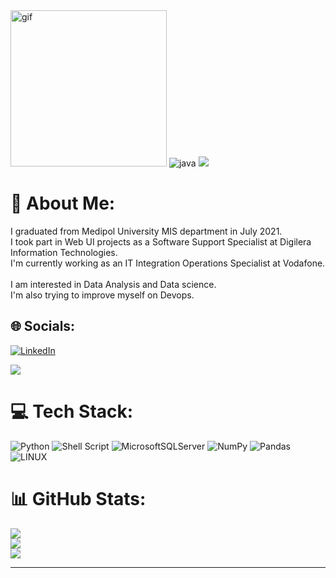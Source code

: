 <img src="https://camo.githubusercontent.com/e37ba631e0cde2bcb7c0c4cb4ddcbf9ebc464428f85a85a913fe2287f33ef192/68747470733a2f2f6d656469612e74656e6f722e636f6d2f476653582d753756474d3441414141432f636f64696e672e676966" alt="gif" height="250" data-canonical-src="https://media.tenor.com/GfSX-u7VGM4AAAAC/coding.gif" style="max-width: 100%; display: inline-block;" data-target="animated-image.originalImage">

<img src="https://user-images.githubusercontent.com/61455803/183988963-6419249b-842a-4630-9de8-c71102a2ce67.svg" alt="java" style="max-width: 100%;">

<img src="https://camo.githubusercontent.com/24f8bc4e6d1ca3fa40d3e0a6bb7f5d9241abc65ab7db51ca171b80bd91727471/68747470733a2f2f70726f66696c652d636f756e7465722e676c697463682e6d652f6b617072616d6369312f636f756e742e7376673f" data-canonical-src="https://profile-counter.glitch.me/isikmert74/count.svg?" style="max-width: 100%;">

# 💫 About Me:
I graduated from Medipol University MIS department in July 2021. <br>I took part in Web UI projects as a Software Support Specialist at Digilera Information Technologies. <br>I'm currently working as an IT Integration Operations Specialist at Vodafone.<br><br>I am interested in Data Analysis and Data science. <br>I'm also trying to improve myself on Devops.

## 🌐 Socials:
[![LinkedIn](https://img.shields.io/badge/LinkedIn-%230077B5.svg?logo=linkedin&logoColor=white)](https://linkedin.com/in/in/mert-işık-719239173/) 

[![](https://visitcount.itsvg.in/api?id=isikmert74&icon=2&color=0)](https://visitcount.itsvg.in)

# 💻 Tech Stack:
![Python](https://img.shields.io/badge/python-3670A0?style=for-the-badge&logo=python&logoColor=ffdd54) ![Shell Script](https://img.shields.io/badge/shell_script-%23121011.svg?style=for-the-badge&logo=gnu-bash&logoColor=white) ![MicrosoftSQLServer](https://img.shields.io/badge/Microsoft%20SQL%20Sever-CC2927?style=for-the-badge&logo=microsoft%20sql%20server&logoColor=white) ![NumPy](https://img.shields.io/badge/numpy-%23013243.svg?style=for-the-badge&logo=numpy&logoColor=white) ![Pandas](https://img.shields.io/badge/pandas-%23150458.svg?style=for-the-badge&logo=pandas&logoColor=white) ![LINUX](https://img.shields.io/badge/Linux-FCC624?style=for-the-badge&logo=linux&logoColor=black)
# 📊 GitHub Stats:
![](https://github-readme-stats.vercel.app/api?username=isikmert74&theme=blue-green&hide_border=false&include_all_commits=false&count_private=false)<br/>
![](https://github-readme-streak-stats.herokuapp.com/?user=isikmert74&theme=blue-green&hide_border=false)<br/>
![](https://github-readme-stats.vercel.app/api/top-langs/?username=isikmert74&theme=blue-green&hide_border=false&include_all_commits=false&count_private=false&layout=compact)

---

<!-- Proudly created with GPRM ( https://gprm.itsvg.in ) -->
